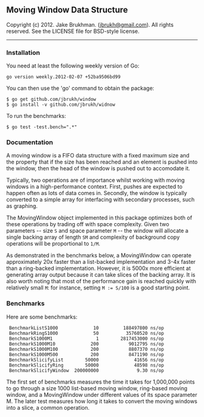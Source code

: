 ## Moving Window Data Structure

Copyright (c) 2012. Jake Brukhman. (jbrukh@gmail.com).
All rights reserved.  See the LICENSE file for BSD-style
license.

------------

### Installation

You need at least the following weekly version of Go:

    go version weekly.2012-02-07 +52ba9506bd99

You can then use the 'go' command to obtain the package:

    $ go get github.com/jbrukh/window
    $ go install -v github.com/jbrukh/widnow

To run the benchmarks:

    $ go test -test.bench=".*"

### Documentation

A moving window is a FIFO data structure with a fixed maximum size and the property that if the size has been reached and an element is pushed into the window, then the head of the window is pushed out to accomodate it.

Typically, two operations are of importance whilst working with moving windows in a high-performance context. First, pushes are expected to happen often as lots of data comes in. Secondly, the window is typically converted to a simple array for interfacing with secondary processes, such as graphing.

The MovingWindow object implemented in this package optimizes both of these operations by trading off with space complexity. Given two parameters -- size `S` and space parameter `M` -- the window will allocate a single backing array of length `SM` and complexity of background copy operations will be proportional to `1/M`.

As demonstrated in the benchmarks below, a MovingWindow can operate approximately 20x faster than a list-backed implementation and 3-4x faster than a ring-backed implementation. However, it is 5000x more efficient at generating array output because it can take slices of the backing array. It is also worth noting that most of the performance gain is reached quickly with relatively small `M`: for instance, setting `M := S/100` is a good starting point.

### Benchmarks

Here are some benchmarks:

     BenchmarkListS1000             10         188497800 ns/op
     BenchmarkRingS1000             50          35760520 ns/op
     BenchmarkS1000M1                1        2817453000 ns/op
     BenchmarkS1000M10             200           9012795 ns/op
     BenchmarkS1000M100            200           8807370 ns/op
     BenchmarkS1000M500            200           8471190 ns/op
     BenchmarkSlicifyList        50000             41656 ns/op
     BenchmarkSlicifyRing        50000             48598 ns/op
     BenchmarkSlicifyWindow  200000000              9.30 ns/op

The first set of benchmarks measures the time it takes for 1,000,000 points to go through a size 1000 list-based moving window, ring-based moving window, and a MovingWindow under different values of its space parameter M. The later test measures how long it takes to convert the moving windows into a slice, a common operation.
